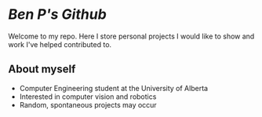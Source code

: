 # _Ben P's Github_
Welcome to my repo. Here I store personal projects I would like to show and work I've helped contributed to.

## About myself
- Computer Engineering student at the University of Alberta
- Interested in computer vision and robotics
- Random, spontaneous projects may occur

